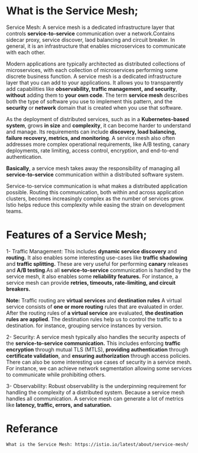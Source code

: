 # What is the Service Mesh;

Service Mesh: A service mesh is a dedicated infrastructure layer that controls **service-to-service** communication over a network.Contains sidecar proxy, service discover, laod balancing and circuit breaker. In general, it is an infrastructure that enables microservices to communicate with each other.

Modern applications are typically architected as distributed collections of microservices, with each collection of microservices performing some discrete business function. A service mesh is a dedicated infrastructure layer that you can add to your applications. It allows you to transparently add capabilities like **observability, traffic management, and security**, **without** adding them to **your own code**. The term **service mesh** describes both the type of software you use to implement this pattern, and the **security** or **network** domain that is created when you use that software.

As the deployment of distributed services, such as in a **Kubernetes-based system**, grows **in size** and **complexity**, it can become harder to understand and manage. Its requirements can include **discovery, load balancing, failure recovery, metrics, and monitoring**. A service mesh also often addresses more complex operational requirements, like A/B testing, canary deployments, rate limiting, access control, encryption, and end-to-end authentication.

**Basically**, a service mesh takes away the responsibility of managing all **service-to-service** communication within a distributed software system.

Service-to-service communication is what makes a distributed application possible. Routing this communication, both within and across application clusters, becomes increasingly complex as the number of services grow. Istio helps reduce this complexity while easing the strain on development teams.


# Features of a Service Mesh;

1- Traffic Management: This includes **dynamic service discovery** and **routing.** It also enables some interesting use-cases like **traffic shadowing** and **traffic splitting.** These are very useful for performing **canary** releases and **A/B testing**.As all **service-to-service** communication is handled by the service mesh, it also enables some **reliability features.** For instance, a service mesh can provide **retries, timeouts, rate-limiting, and circuit breakers.**

**Note:** Traffic routing are **virtual services** and **destination rules**
A virtual service consists of **one or more routing** rules that are evaluated in order. After the routing rules of **a virtual service** are evaluated, **the destination rules are applied**. The destination rules help us to control the traffic to a destination. for instance, grouping service instances by version.

2- Security: A service mesh typically also handles the security aspects of the **service-to-service communication.** This includes enforcing **traffic encryption** through mutual TLS (MTLS), **providing authentication** through **certificate validation**, and **ensuring authorization** through access policies. There can also be some interesting use cases of security in a service mesh. For instance, we can achieve network segmentation allowing some services to communicate while prohibiting others.

3- Observability: Robust observability is the underpinning requirement for handling the complexity of a distributed system. Because a service mesh handles all communication. A service mesh can generate a lot of metrics like **latency, traffic, errors, and saturation.** 




# Referance
 ``` bash
What is the Service Mesh: https://istio.io/latest/about/service-mesh/


```